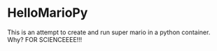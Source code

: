 # HelloMarioPy
This is an attempt to create and run super mario in a python container. Why? FOR SCIENCEEEE!!!
